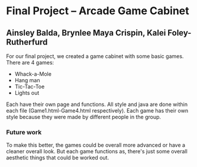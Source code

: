 # Final Project – Arcade Game Cabinet 
## Ainsley Balda, Brynlee Maya Crispin, Kalei Foley-Rutherfurd

For our final project, we created a game cabinet with some basic games. There are 4 games:
- Whack-a-Mole
- Hang man
- Tic-Tac-Toe
- Lights out

Each have their own page and functions. All style and java are done within each file (Game1.html-Game4.html respectively). Each game has their own style because they were made by different people in the group.

### Future work
To make this better, the games could be overall more advanced or have a cleaner overall look. But each game functions as, there's just some overall aesthetic things that could be worked out.

